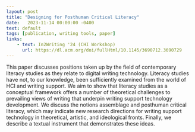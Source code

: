 ```yaml
---
layout: post
title: "Designing for Posthuman Critical Literacy"
date:   2023-11-14 00:00:00 -0400
text: default
tags: [publication, writing tools, paper]
links:
    - text: In2Writing '24 (CHI Workshop)
      url: https://dl.acm.org/doi/fullHtml/10.1145/3690712.3690729
---
```


This paper discusses positions taken up by the field of contemporary literacy studies as they relate to digital writing technology. Literacy studies have not, to our knowledge, been sufficiently examined from the world of HCI and writing support. We aim to show that literacy studies as a conceptual framework offers a number of theoretical challenges to prevailing views of writing that underpin writing support technology development. We discuss the notions assemblage and posthuman critical literacy, which may indicate new research directions for writing support technology in theoretical, artistic, and ideological fronts. Finally, we describe a textual instrument that demonstrates these ideas.